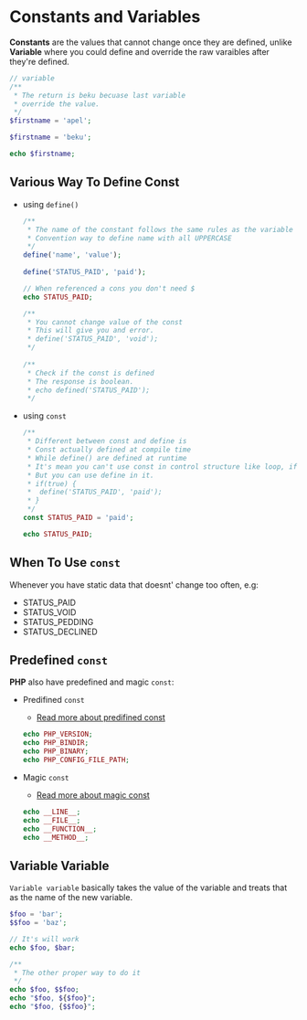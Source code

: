 
# Constants and Variables

**Constants** are the values that cannot change once they are defined, unlike **Variable** where you could define and override the raw varaibles after they're defined.

```php
// variable
/**
 * The return is beku becuase last variable
 * override the value.
 */
$firstname = 'apel';

$firstname = 'beku';

echo $firstname;
```
## Various Way To Define Const

- using ```define()```
    ```php
    /**
     * The name of the constant follows the same rules as the variable
     * Convention way to define name with all UPPERCASE
     */
    define('name', 'value');
     
    define('STATUS_PAID', 'paid');

    // When referenced a cons you don't need $
    echo STATUS_PAID;

    /**
     * You cannot change value of the const
     * This will give you and error.
     * define('STATUS_PAID', 'void');
     */
      
    /**
     * Check if the const is defined
     * The response is boolean.
     * echo defined('STATUS_PAID');
     */
    ```
- using ```const```
    ```php
    /**
     * Different between const and define is
     * Const actually defined at compile time
     * While define() are defined at runtime
     * It's mean you can't use const in control structure like loop, if else
     * But you can use define in it.
     * if(true) {
     *  define('STATUS_PAID', 'paid');
     * }
     */
    const STATUS_PAID = 'paid';
    
    echo STATUS_PAID;
    ```

## When To Use ```const```

Whenever you have static data that doesnt' change too often, e.g:

- STATUS_PAID
- STATUS_VOID
- STATUS_PEDDING
- STATUS_DECLINED

## Predefined ```const```

**PHP** also have predefined and magic ```const```:

- Predifined ```const```
    - [Read more about predifined const](https://www.youtube.com/redirect?event=video_description&redir_token=QUFFLUhqbTdmVk95aXN4dmctZmJtazFGR0E0TUQyV1lUZ3xBQ3Jtc0treEpuMEZUYVNvSVgtMEFUb19NZDlucXlKS0J4TGhVeDFwa2YzME82OUxNdlBqcWVVRUstcXlCRUZkZkZfd01EY3plWVluMEo3T1R3VV9VLTd4SGFRZWlKX1hOSDQ3VzhBcGczVkRSem5vMS10SC0wSQ&q=https%3A%2F%2Fwww.php.net%2Fmanual%2Fen%2Freserved.constants.php&v=6JtP8xk1U_k)

    ```php
    echo PHP_VERSION;
    echo PHP_BINDIR;
    echo PHP_BINARY;
    echo PHP_CONFIG_FILE_PATH;
    ```
- Magic ```const```
    - [Read more about magic const](https://www.youtube.com/redirect?event=video_description&redir_token=QUFFLUhqbVpmd0V1dzhJRkt6cVJHVVpobWwzSVdzRGh3Z3xBQ3Jtc0ttcDdBdHBlYzA5OWthMlZ3MUVfOGFNRVNCdjF6c3k0NzlaV0FYb2xUM2NYV3FpYTk3TGZKN2FoV2FOMUw2YUxNOVRzbG5oTFl0M2pUbEVWVnpTcFhJWXBxVFlyUXFXQVVMSlRRSFA3R05pRnVDWlA0RQ&q=https%3A%2F%2Fwww.php.net%2Fmanual%2Fen%2Flanguage.constants.magic.php&v=6JtP8xk1U_k)

    ```php
    echo __LINE__;
    echo __FILE__;
    echo __FUNCTION__;
    echo __METHOD__;
    ```

## Variable Variable

```Variable variable``` basically takes the value of the variable and treats that as the name of the new variable.

```php
$foo = 'bar';
$$foo = 'baz';

// It's will work
echo $foo, $bar;

/**
 * The other proper way to do it
 */
echo $foo, $$foo;
echo "$foo, ${$foo}";
echo "$foo, {$$foo}";
```
